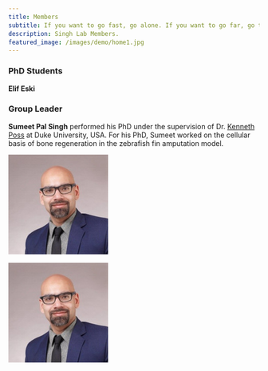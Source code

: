 ```yaml
---
title: Members
subtitle: If you want to go fast, go alone. If you want to go far, go together.
description: Singh Lab Members.
featured_image: /images/demo/home1.jpg
---
```



### PhD Students

**Elif Eski**

### Group Leader

**Sumeet Pal Singh** performed his PhD under the supervision of Dr. [Kenneth Poss](https://sites.duke.edu/posslab/) at Duke University, USA. For his PhD, Sumeet worked on the cellular basis of bone regeneration in the zebrafish fin amputation model.

<div class="gallery" data-columns="5">
    <img src="/images/members/sumeet.jpeg">
</div>



![Sumeet](/images/members/sumeet.jpeg "Group Leader")
